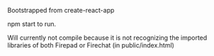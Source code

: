 Bootstrapped from create-react-app

npm start to run. 

Will currently not compile because it is not recognizing the imported libraries of both Firepad or Firechat (in public/index.html) 